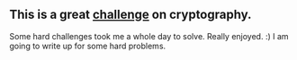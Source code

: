 ## This is a great [challenge](http://cryptopals.com/) on cryptography.

Some hard challenges took me a whole day to solve. Really enjoyed. :)
I am going to write up for some hard problems.
